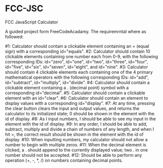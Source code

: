 # FCC-JSC
FCC JavaScript Calculator

A guided project form FreeCodeAcadamy. The requiremrntal where as followed:

#1: Calculator should contain a clickable element containing an = (equal sign) with a corresponding id="equals".
#2: Calculator should contain 10 clickable elements containing one number each from 0-9, with the following corresponding IDs: id="zero", id="one", id="two", id="three", id="four", id="five", id="six", id="seven", id="eight", and id="nine".
#3: Calculator should contain 4 clickable elements each containing one of the 4 primary mathematical operators with the following corresponding IDs: id="add", id="subtract", id="multiply", id="divide".
#4: Calculator should contain a clickable element containing a . (decimal point) symbol with a corresponding id="decimal".
#5: Calculator should contain a clickable element with an id="clear".
#6: Calculator should contain an element to display values with a corresponding id="display".
#7: At any time, pressing the clear button clears the input and output values, and returns the calculator to its initialized state; 0 should be shown in the element with the id of display.
#8: As I input numbers, I should be able to see my input in the element with the id of display.
#9: In any order, I should be able to add, subtract, multiply and divide a chain of numbers of any length, and when I hit =, the correct result should be shown in the element with the id of display.
#10: When inputting numbers, my calculator should not allow a number to begin with multiple zeros.
#11: When the decimal element is clicked, a . should append to the currently displayed value; two . in one number should not be accepted.
#12: Should be able to perform any operation (+, -, *, /) on numbers containing decimal points.
